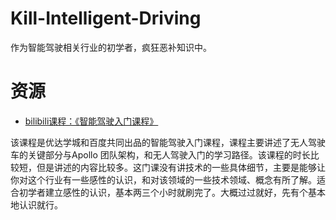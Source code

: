 # Kill-Intelligent-Driving
作为智能驾驶相关行业的初学者，疯狂恶补知识中。



# 资源

- [bilibili课程：《智能驾驶入门课程》](https://www.bilibili.com/video/BV1R64y187su?p=1)

​		该课程是优达学城和百度共同出品的智能驾驶入门课程，课程主要讲述了无人驾驶车的关键部分与Apollo 团队架构，和无人驾驶入门的学习路径。该课程的时长比较短，但是讲述的内容比较多。这门课没有讲技术的一些具体细节，主要是能够让你对这个行业有一些感性的认识，和对该领域的一些技术领域、概念有所了解。适合初学者建立感性的认识，基本两三个小时就刷完了。大概过过就好，先有个基本地认识就行。

